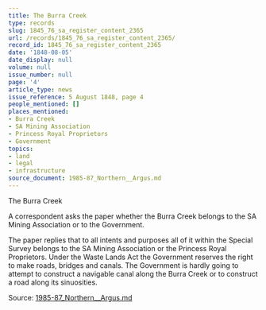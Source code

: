 ```yaml
---
title: The Burra Creek
type: records
slug: 1845_76_sa_register_content_2365
url: /records/1845_76_sa_register_content_2365/
record_id: 1845_76_sa_register_content_2365
date: '1848-08-05'
date_display: null
volume: null
issue_number: null
page: '4'
article_type: news
issue_reference: 5 August 1848, page 4
people_mentioned: []
places_mentioned:
- Burra Creek
- SA Mining Association
- Princess Royal Proprietors
- Government
topics:
- land
- legal
- infrastructure
source_document: 1985-87_Northern__Argus.md
---
```


The Burra Creek

A correspondent asks the paper whether the Burra Creek belongs to the SA Mining Association or to the Government.

The paper replies that to all intents and purposes all of it within the Special Survey belongs to the SA Mining Association or the Princess Royal Proprietors.  Under the Waste Lands Act the Government reserves the right to make roads, bridges and canals.  The Government is hardly going to attempt to construct a navigable canal along the Burra Creek or to construct a road along its sinuosities.

Source: [1985-87_Northern__Argus.md](/downloads/markdown/1985-87_Northern__Argus.md)
